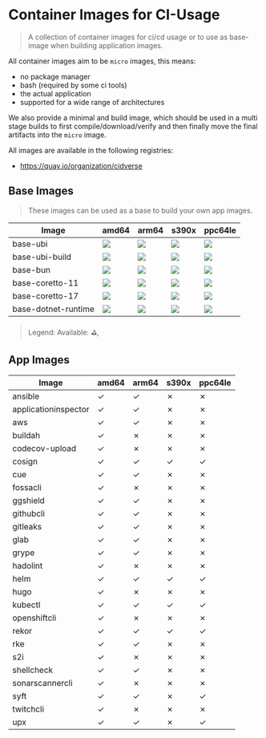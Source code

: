 # Container Images for CI-Usage

> A collection of container images for ci/cd usage or to use as base-image when building application images.

All container images aim to be `micro` images, this means:

- no package manager
- bash (required by some ci tools)
- the actual application
- supported for a wide range of architectures

We also provide a minimal and build image, which should be used in a multi stage builds to first compile/download/verify and then finally move the final artifacts into the `micro` image.

All images are available in the following registries:

- https://quay.io/organization/cidverse

## Base Images

> These images can be used as a base to build your own app images.

| Image               | amd64                                                                                                         | arm64                                                                                                            | s390x                                                                                                               | ppc64le                                                                                                               |
|---------------------|---------------------------------------------------------------------------------------------------------------|------------------------------------------------------------------------------------------------------------------|---------------------------------------------------------------------------------------------------------------------|-----------------------------------------------------------------------------------------------------------------------|
| base-ubi            | ![](https://img.shields.io/static/v1?style=flat-square&logo=redhat&label=linux/amd64&message=⛳&color=success) | ![](https://img.shields.io/static/v1?style=flat-square&logo=redhat&label=linux/arm64/v8&message=⛳&color=success) | ![](https://img.shields.io/static/v1?style=flat-square&logo=redhat&label=linux/s390x&message=⛳&color=success)       | ![](https://img.shields.io/static/v1?style=flat-square&logo=redhat&label=linux/ppc64le&message=⛳&color=success)       |
| base-ubi-build      | ![](https://img.shields.io/static/v1?style=flat-square&logo=redhat&label=linux/amd64&message=⛳&color=success) | ![](https://img.shields.io/static/v1?style=flat-square&logo=redhat&label=linux/arm64/v8&message=⛳&color=success) | ![](https://img.shields.io/static/v1?style=flat-square&logo=redhat&label=linux/s390x&message=⛳&color=success)       | ![](https://img.shields.io/static/v1?style=flat-square&logo=redhat&label=linux/ppc64le&message=⛳&color=success)       |
| base-bun            | ![](https://img.shields.io/static/v1?style=flat-square&logo=redhat&label=linux/amd64&message=⛳&color=success) | ![](https://img.shields.io/static/v1?style=flat-square&logo=redhat&label=linux/arm64/v8&message=⛳&color=success) | ![](https://img.shields.io/static/v1?style=flat-square&logo=redhat&label=linux/s390x&message=⛄&color=informational) | ![](https://img.shields.io/static/v1?style=flat-square&logo=redhat&label=linux/ppc64le&message=⛄&color=informational) |
| base-coretto-11     | ![](https://img.shields.io/static/v1?style=flat-square&logo=redhat&label=linux/amd64&message=⛳&color=success) | ![](https://img.shields.io/static/v1?style=flat-square&logo=redhat&label=linux/arm64/v8&message=⛳&color=success) | ![](https://img.shields.io/static/v1?style=flat-square&logo=redhat&label=linux/s390x&message=⛄&color=informational) | ![](https://img.shields.io/static/v1?style=flat-square&logo=redhat&label=linux/ppc64le&message=⛄&color=informational) |
| base-coretto-17     | ![](https://img.shields.io/static/v1?style=flat-square&logo=redhat&label=linux/amd64&message=⛳&color=success) | ![](https://img.shields.io/static/v1?style=flat-square&logo=redhat&label=linux/arm64/v8&message=⛳&color=success) | ![](https://img.shields.io/static/v1?style=flat-square&logo=redhat&label=linux/s390x&message=⛄&color=informational) | ![](https://img.shields.io/static/v1?style=flat-square&logo=redhat&label=linux/ppc64le&message=⛄&color=informational) |
| base-dotnet-runtime | ![](https://img.shields.io/static/v1?style=flat-square&logo=redhat&label=linux/amd64&message=⛳&color=success) | ![](https://img.shields.io/static/v1?style=flat-square&logo=redhat&label=linux/arm64/v8&message=⛳&color=success) | ![](https://img.shields.io/static/v1?style=flat-square&logo=redhat&label=linux/s390x&message=⛄&color=informational) | ![](https://img.shields.io/static/v1?style=flat-square&logo=redhat&label=linux/ppc64le&message=⛄&color=informational) |

> Legend: Available: ⛳, 

## App Images

| Image                | amd64 | arm64 | s390x | ppc64le |
|----------------------|-------|-------|-------|---------|
| ansible              | ✓     | ✓     | ✗     | ✗       |
| applicationinspector | ✓     | ✓     | ✗     | ✗       |
| aws                  | ✓     | ✓     | ✗     | ✗       |
| buildah              | ✓     | ✗     | ✗     | ✗       |
| codecov-upload       | ✓     | ✗     | ✗     | ✗       |
| cosign               | ✓     | ✓     | ✓     | ✓       |
| cue                  | ✓     | ✓     | ✗     | ✗       |
| fossacli             | ✓     | ✗     | ✗     | ✗       |
| ggshield             | ✓     | ✓     | ✗     | ✗       |
| githubcli            | ✓     | ✓     | ✗     | ✗       |
| gitleaks             | ✓     | ✓     | ✗     | ✗       |
| glab                 | ✓     | ✓     | ✗     | ✗       |
| grype                | ✓     | ✓     | ✗     | ✗       |
| hadolint             | ✓     | ✗     | ✗     | ✗       |
| helm                 | ✓     | ✓     | ✓     | ✓       |
| hugo                 | ✓     | ✗     | ✗     | ✗       |
| kubectl              | ✓     | ✓     | ✓     | ✓       |
| openshiftcli         | ✓     | ✗     | ✗     | ✗       |
| rekor                | ✓     | ✓     | ✓     | ✓       |
| rke                  | ✓     | ✓     | ✗     | ✗       |
| s2i                  | ✓     | ✗     | ✗     | ✗       |
| shellcheck           | ✓     | ✓     | ✗     | ✗       |
| sonarscannercli      | ✓     | ✗     | ✗     | ✗       |
| syft                 | ✓     | ✓     | ✗     | ✓       |
| twitchcli            | ✓     | ✗     | ✗     | ✗       |
| upx                  | ✓     | ✓     | ✗     | ✓       |
